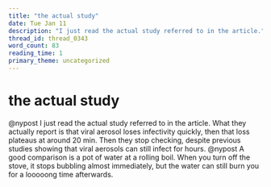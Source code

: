 ```yaml
---
title: "the actual study"
date: Tue Jan 11
description: "I just read the actual study referred to in the article."
thread_id: thread_0343
word_count: 83
reading_time: 1
primary_theme: uncategorized
---
```


# the actual study

@nypost I just read the actual study referred to in the article. What they actually report is that viral aerosol loses infectivity quickly, then that loss plateaus at around 20 min. Then they stop checking, despite previous studies showing that viral aerosols can still infect for hours. @nypost A good comparison is a pot of water at a rolling boil. When you turn off the stove, it stops bubbling almost immediately, but the water can still burn you for a looooong time afterwards.